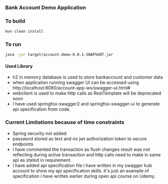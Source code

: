 ### Bank Account Demo Application

### To build
```bash
mvn clean install
```

### To run
```bash
java -jar target/account-demo-0.0.1-SNAPSHOT.jar
```
#### Used Library
* h2 in memory database is used to store bankaccount and customer data
* when application running swagger UI can be accessed using http://localhost:8080/account-app-ws/swagger-ui.html#
* webclient is used to make http calls as RestTemplate will be deprecated soon
* I have used springfox-swagger2 and springfox-swagger-ui to generate api specification from code.

### Current Limitations because of time constraints
* Spring security not added
* password stored as text and no jwt authorization token to secure endpoints
* I have commented the transaction as flush changes result was not
  reflecting during active transaction and http calls need to make in same api as stated in requirement.
* I have added api specification file i have written in my swagger hub account to show my api specification skills. it's
  just an example of specification i have written earlier during open api course on Udemy.
  

  
